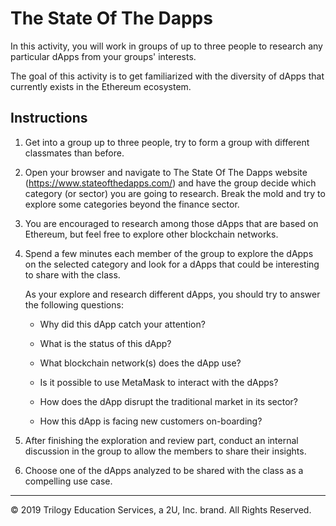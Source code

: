 # The State Of The Dapps

In this activity, you will work in groups of up to three people to research any particular dApps from your groups' interests.

The goal of this activity is to get familiarized with the diversity of dApps that currently exists in the Ethereum ecosystem.

## Instructions

1. Get into a group up to three people, try to form a group with different classmates than before.

2. Open your browser and navigate to The State Of The Dapps website (https://www.stateofthedapps.com/) and have the group decide which category (or sector) you are going to research. Break the mold and try to explore some categories beyond the finance sector.

3. You are encouraged to research among those dApps that are based on Ethereum, but feel free to explore other blockchain networks.

4. Spend a few minutes each member of the group to explore the dApps on the selected category and look for a dApps that could be interesting to share with the class.

    As your explore and research different dApps, you should try to answer the following questions:

    * Why did this dApp catch your attention?

    * What is the status of this dApp?

    * What blockchain network(s) does the dApp use?

    * Is it possible to use MetaMask to interact with the dApps?

    * How does the dApp disrupt the traditional market in its sector?

    * How this dApp is facing new customers on-boarding?

5. After finishing the exploration and review part, conduct an internal discussion in the group to allow the members to share their insights.

6. Choose one of the dApps analyzed to be shared with the class as a compelling use case.

---
© 2019 Trilogy Education Services, a 2U, Inc. brand. All Rights Reserved.
